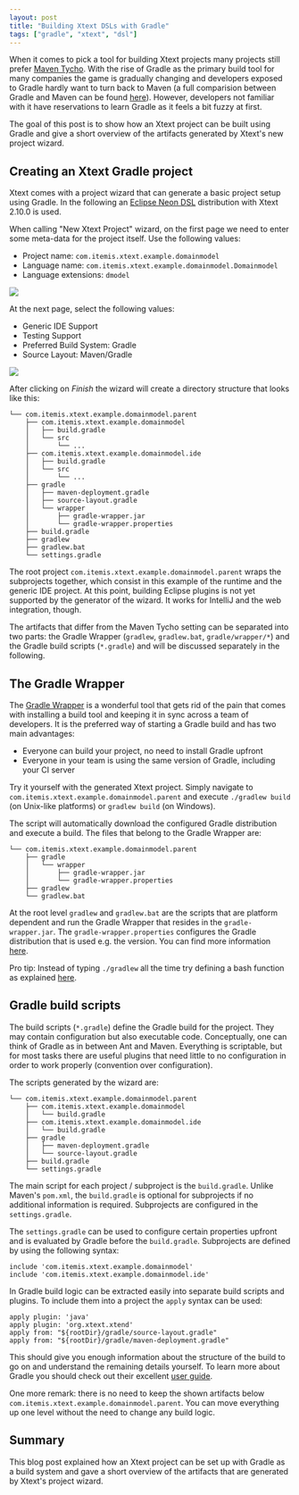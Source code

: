 ```yaml
---
layout: post
title: "Building Xtext DSLs with Gradle"
tags: ["gradle", "xtext", "dsl"]
---
```


When it comes to pick a tool for building Xtext projects many projects still prefer [Maven Tycho](https://eclipse.org/tycho/). With the rise of Gradle as the primary build tool for many companies the game is gradually changing and developers exposed to Gradle hardly want to turn back to Maven (a full comparision between Gradle and Maven can be found [here](https://gradle.org/maven_vs_gradle/)). However, developers not familiar with it have reservations to learn Gradle as it feels a bit fuzzy at first.

The goal of this post is to show how an Xtext project can be built using Gradle and give a short overview of the artifacts generated by Xtext's new project wizard.

## Creating an Xtext Gradle project

Xtext comes with a project wizard that can generate a basic project setup using Gradle. In the following an [Eclipse Neon DSL](http://www.eclipse.org/downloads/packages/eclipse-ide-java-and-dsl-developers/neonr) distribution with Xtext 2.10.0 is used.

When calling "New Xtext Project" wizard, on the first page we need to enter some meta-data for the project itself. Use the following values:

- Project name: `com.itemis.xtext.example.domainmodel`
- Language name: `com.itemis.xtext.example.domainmodel.Domainmodel`
- Language extensions: `dmodel`

<img src="{{ site.baseUrl }}/img/posts/2016-07-29-Building-Xtext-DSLs-with-Gradle/new_wizard_page1.png"/>

At the next page, select the following values:

- Generic IDE Support
- Testing Support
- Preferred Build System: Gradle
- Source Layout: Maven/Gradle

<img src="{{ site.baseUrl }}/img/posts/2016-07-29-Building-Xtext-DSLs-with-Gradle/new_wizard_page2.png" />


After clicking on *Finish* the wizard will create a directory structure that looks like this:

```
└── com.itemis.xtext.example.domainmodel.parent
    ├── com.itemis.xtext.example.domainmodel
    │   ├── build.gradle
    │   └── src
    │       └── ...
    ├── com.itemis.xtext.example.domainmodel.ide
    │   ├── build.gradle
    │   └── src
    │       └── ...
    ├── gradle
    │   ├── maven-deployment.gradle
    │   ├── source-layout.gradle
    │   └── wrapper
    │       ├── gradle-wrapper.jar
    │       └── gradle-wrapper.properties
    ├── build.gradle
    ├── gradlew
    ├── gradlew.bat
    └── settings.gradle
```

The root project `com.itemis.xtext.example.domainmodel.parent` wraps the subprojects together, which consist in this example of the runtime and the generic IDE project. At this point, building Eclipse plugins is not yet supported by the generator of the wizard. It works for IntelliJ and the web integration, though.

The artifacts that differ from the Maven Tycho setting can be separated into two parts: the Gradle Wrapper (`gradlew`, `gradlew.bat`, `gradle/wrapper/*`) and the Gradle build scripts (`*.gradle`) and will be discussed separately in the following.

## The Gradle Wrapper

The [Gradle Wrapper](https://docs.gradle.org/current/userguide/gradle_wrapper.html) is a wonderful tool that gets rid of the pain that comes with installing a build tool and keeping it in sync across a team of developers. It is the preferred way of starting a Gradle build and has two main advantages:

- Everyone can build your project, no need to install Gradle upfront
- Everyone in your team is using the same version of Gradle, including your CI server

Try it yourself with the generated Xtext project. Simply navigate to 
`com.itemis.xtext.example.domainmodel.parent` and execute `./gradlew build` (on Unix-like platforms) or `gradlew build` (on Windows).

The script will automatically download the configured Gradle distribution and execute a build. The files that belong to the Gradle Wrapper are:

```
└── com.itemis.xtext.example.domainmodel.parent
    ├── gradle
    │   └── wrapper
    │       ├── gradle-wrapper.jar
    │       └── gradle-wrapper.properties
    ├── gradlew
    └── gradlew.bat
```

At the root level `gradlew` and `gradlew.bat` are the scripts that are platform dependent and run the Gradle Wrapper that resides in the `gradle-wrapper.jar`. The `gradle-wrapper.properties` configures the Gradle distribution that is used e.g. the version. You can find more information [here](https://docs.gradle.org/current/userguide/gradle_wrapper.html).

Pro tip: Instead of typing `./gradlew` all the time try defining a bash function as explained [here](http://blog.franzbecker.io/2016/03/28/gradle-bash-function/).

## Gradle build scripts

The build scripts (`*.gradle`) define the Gradle build for the project. They may contain configuration but also executable code. Conceptually, one can think of Gradle as in between Ant and Maven. Everything is scriptable, but for most tasks there are useful plugins that need little to no configuration in order to work properly (convention over configuration).

The scripts generated by the wizard are:

```
└── com.itemis.xtext.example.domainmodel.parent
    ├── com.itemis.xtext.example.domainmodel
    │   └── build.gradle
    ├── com.itemis.xtext.example.domainmodel.ide
    │   └── build.gradle
    ├── gradle
    │   ├── maven-deployment.gradle
    │   └── source-layout.gradle
    ├── build.gradle
    └── settings.gradle
```

The main script for each project / subproject is the `build.gradle`. Unlike Maven's `pom.xml`, the `build.gradle` is optional for subprojects if no additional information is required. Subprojects are configured in the `settings.gradle`. 

The `settings.gradle` can be used to configure certain properties upfront and is evaluated by Gradle before the `build.gradle`. Subprojects are defined by using the following syntax:

```
include 'com.itemis.xtext.example.domainmodel'
include 'com.itemis.xtext.example.domainmodel.ide'
```

In Gradle build logic can be extracted easily into separate build scripts and plugins. To include them into a project the `apply` syntax can be used:

```
apply plugin: 'java'
apply plugin: 'org.xtext.xtend'
apply from: "${rootDir}/gradle/source-layout.gradle"
apply from: "${rootDir}/gradle/maven-deployment.gradle"
```

This should give you enough information about the structure of the build to go on and understand the remaining details yourself. To learn more about Gradle you should check out their excellent [user guide](https://docs.gradle.org/current/userguide/userguide.html). 

One more remark: there is no need to keep the shown artifacts below `com.itemis.xtext.example.domainmodel.parent`. You can move everything up one level without the need to change any build logic.

## Summary

This blog post explained how an Xtext project can be set up with Gradle as a build system and gave a short overview of the artifacts that are generated by Xtext's project wizard.
